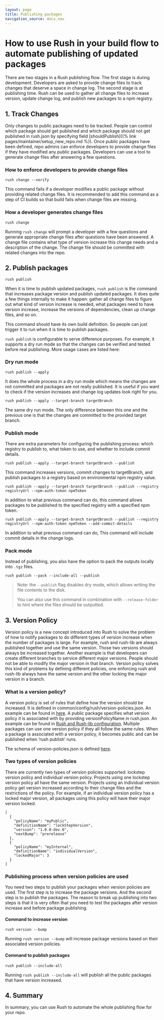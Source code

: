 ```yaml
---
layout: page
title: Publishing packages
navigation_source: docs_nav
---
```


# How to use Rush in your build flow to automate publishing of updated packages

There are two stages in a Rush publishing flow. The first stage is during development. Developers are asked to provide change files to track changes that deserve a space in change log. The second stage is at publishing time. Rush can be used to gather all change files to increase version, update change log, and publish new packages to a npm registry.

## 1. Track Changes

Only changes to public packages need to be tracked. People can control which package should get published and which package should not get published in rush.json by specifying field [shouldPublish]({% link pages/maintainer/setup_new_repo.md %}). Once public packages have been defined, repo admins can enforce developers to provide change files if they have modified any public packages. Developers can use a tool to generate change files after answering a few questions.

### How to enforce developers to provide change files

    rush change --verify

This command fails if a developer modifies a public package without providing related change files. It is recommended to add this command as a step of CI builds so that build fails when change files are missing.

### How a developer generates change files

    rush change

Running `rush change` will prompt a developer with a few questions and generate appropriate change files after questions have been answered. A change file contains what type of version increase this change needs and a description of the change. The change file should be committed with related changes into the repo.

## 2. Publish packages

    rush publish

When it is time to publish updated packages, `rush publish` is the command that increases package version and publish updated packages. It does quite a few things internally to make it happen: gather all change files to figure out what kind of version increase is needed, what packages need to have version increase, increase the versions of dependencies, clean up change files, and so on.

This command should have its own build definition. So people can just trigger it to run when it is time to publish packages.

`rush publish` is configurable to serve difference purposes. For example, it supports a dry run mode so that the changes can be verified and tested before real publishing. More usage cases are listed here:

### Dry run mode

    rush publish --apply

It does the whole process in a dry run mode which means the changes are not committed and packages are not really published. It is useful if you want to check if the version increases and change log updates look right for you.

    rush publish --apply --target-branch targetBranch

The same dry run mode. The only difference between this one and the previous one is that the changes are committed to the provided target branch.

### Publish mode

There are extra parameters for configuring the publishing process: which registry to publish to, what token to use, and whether to include commit details.

    rush publish --apply --target-branch targetBranch --publish

This command increases versions, commit changes to targetBranch, and publish packages to a registry based on environmental npm registry value.

    rush publish --apply --target-branch targetBranch --publish --registry registryUrl --npm-auth-token npmToken

In addition to what previous command can do, this command allows packages to be published to the specified registry with a specified npm token.

    rush publish --apply --target-branch targetBranch --publish --registry registryUrl --npm-auth-token npmToken --add-commit-details

In addition to what previous command can do, This command will include commit details in the change logs.

### Pack mode

Instead of publishing, you also have the option to pack the outputs locally into `.tgz` files.

    rush publish --pack --include-all --publish 
    
> Note: the `--publish` flag disables dry mode, which allows writing the file contents to the disk.
>
> You can also use this command in combination with `--release-folder` to hint where the files should be outputted.

## 3. Version Policy

Version policy is a new concept introduced into Rush to solve the problem of how to notify packages to do different types of version increase when the number of packages is large.  For example, rush and rush-lib are always published together and use the same version. Those two versions should always be increased together. Another example is that developers can create different branches to service different major versions. People should not be able to modify the major version in that branch. Version policy solves this kind of problems by defining different policies, one enforcing rush and rush-lib always have the same version and the other locking the major version in a branch.

### What is a version policy?

A version policy is set of rules that define how the version should be increased. It is defined in common/config/rush/version-policies.json. An example can be found in [here]( https://github.com/microsoft/rushstack/blob/master/common/config/rush/version-policies.json). A public package specifies what version policy it is associated with by providing versionPolicyName in rush.json. An example can be found in [Rush and Rush-lib configuration](https://github.com/microsoft/rushstack/blob/master/rush.json#L46). Multiple packages can use one version policy if they all follow the same rules. When a package is associated with a version policy, it becomes public and can be published when ‘rush publish’ runs.

The schema of version-policies.json is defined [here](https://github.com/microsoft/rushstack/blob/master/apps/rush-lib/src/schemas/version-policies.schema.json).

### Two types of version policies

There are currently two types of version policies supported: lockstep version policy and individual version policy. Projects using one lockstep version policy all have the same version. Projects using an individual version policy get version increased according to their change files and the restrictions of the policy. For example, if an individual version policy has a locked major version, all packages using this policy will have their major version locked.

```
[
  {
    "policyName": "myPublic",
    "definitionName": "lockStepVersion",
    "version": "1.0.0-dev.6",
    "nextBump": "prerelease"
  },
  {
    "policyName": "myInternal",
    "definitionName": "individualVersion",
    "lockedMajor": 3
  }
]
```

### Publishing process when version policies are used

You need two steps to publish your packages when version policies are used. The first step is to increase the package versions. And the second step is to publish the packages. The reason to break up publishing into two steps is that it is very often that you need to test the packages after version increase and before package publishing.

#### Command to increase version

`rush version --bump`

Running `rush version --bump` will increase package versions based on their associated version policies.

#### Command to publish packages

`rush publish --include-all`

Running `rush publish --include-all` will publish all the public packages that have version increased.

## 4. Summary

In summary, you can use Rush to automate the whole publishing flow for your repo.
